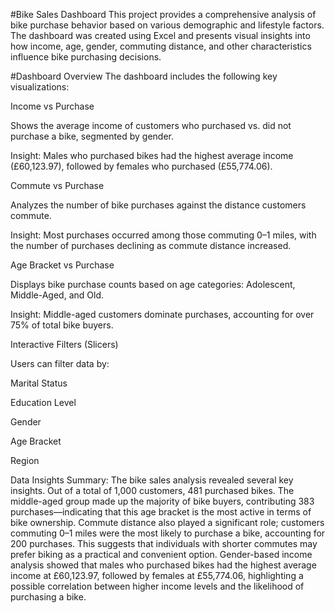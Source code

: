 #Bike Sales Dashboard
This project provides a comprehensive analysis of bike purchase behavior based on various demographic and lifestyle factors. The dashboard was created using Excel and presents visual insights into how income, age, gender, commuting distance, and other characteristics influence bike purchasing decisions.

#Dashboard Overview
The dashboard includes the following key visualizations:

Income vs Purchase

Shows the average income of customers who purchased vs. did not purchase a bike, segmented by gender.

Insight: Males who purchased bikes had the highest average income (£60,123.97), followed by females who purchased (£55,774.06).

Commute vs Purchase

Analyzes the number of bike purchases against the distance customers commute.

Insight: Most purchases occurred among those commuting 0–1 miles, with the number of purchases declining as commute distance increased.

Age Bracket vs Purchase

Displays bike purchase counts based on age categories: Adolescent, Middle-Aged, and Old.

Insight: Middle-aged customers dominate purchases, accounting for over 75% of total bike buyers.

Interactive Filters (Slicers)

Users can filter data by:

Marital Status

Education Level

Gender

Age Bracket

Region

Data Insights Summary:
The bike sales analysis revealed several key insights. Out of a total of 1,000 customers, 481 purchased bikes. The middle-aged group made up the majority of bike buyers, contributing 383 purchases—indicating that this age bracket is the most active in terms of bike ownership. Commute distance also played a significant role; customers commuting 0–1 miles were the most likely to purchase a bike, accounting for 200 purchases. This suggests that individuals with shorter commutes may prefer biking as a practical and convenient option. Gender-based income analysis showed that males who purchased bikes had the highest average income at £60,123.97, followed by females at £55,774.06, highlighting a possible correlation between higher income levels and the likelihood of purchasing a bike.


